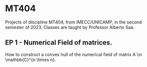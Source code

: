 # MT404
Projects of discipline MT404, from IMECC/UNICAMP, in the second semester of 2023. Classes are taught by Professor Alberto Saa. 

## EP 1 - Numerical Field of matrices.
How to construct a convex hull of the numerical field of matrix A \in \mathbb{C}^{n \times n}.
